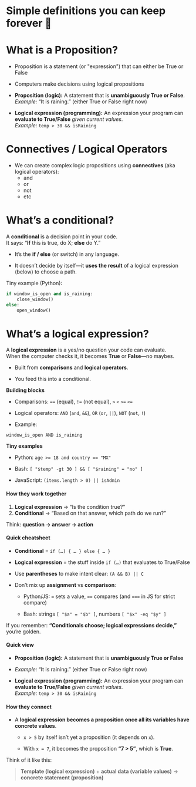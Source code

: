 
# Simple definitions you can keep forever 🙂

# What is a Proposition?

- Proposition is a statement (or "expression") that can either be True or False
- Computers make decisions using logical propositions

- **Proposition (logic):** A statement that is **unambiguously True or False**.  
    _Example:_ “It is raining.” (either True or False right now)

- **Logical expression (programming):** An expression your program can **evaluate to True/False** _given current values_.  
    _Example:_ `temp > 30 && isRaining`

# Connectives / Logical Operators

- We can create complex logic propositions using **connectives** (aka logical operators):
	- and
	- or
	- not
	- etc


# What’s a **conditional**?

A **conditional** is a decision point in your code.  
It says: “**If** this is true, do X; **else** do Y.”

- It’s the **if / else** (or switch) in any language.
    
- It doesn’t decide by itself—it **uses the result** of a logical expression (below) to choose a path.

Tiny example (Python):
```python
if window_is_open and is_raining:
    close_window()
else:
    open_window()
```


# What’s a **logical expression**?

A **logical expression** is a yes/no question your code can evaluate.  
When the computer checks it, it becomes **True** or **False**—no maybes.

- Built from **comparisons** and **logical operators**.
    
- You feed this into a conditional.

**Building blocks**
- Comparisons: `==` (equal), `!=` (not equal), `>` `<` `>=` `<=`
    
- Logical operators: `AND` (`and`, `&&`), `OR` (`or`, `||`), `NOT` (`not`, `!`)
    
- Example: 
```
window_is_open AND is_raining
```

**Tiny examples**
- Python: `age >= 18 and country == "MX"`
    
- Bash: `[ "$temp" -gt 30 ] && [ "$raining" = "no" ]`
    
- JavaScript: `(items.length > 0) || isAdmin`

#### How they work together
1. **Logical expression** → “Is the condition true?”    
2. **Conditional** → “Based on that answer, which path do we run?”

Think: **question → answer → action**

#### Quick cheatsheet
- **Conditional** = `if (…) { … } else { … }`
    
- **Logical expression** = the stuff inside `if (…)` that evaluates to True/False
    
- Use **parentheses** to make intent clear: `(A && B) || C`
    
- Don’t mix up **assignment** vs **comparison**:
    
    - Python/JS: `=` sets a value, `==` compares (and `===` in JS for strict compare)
        
    - Bash: strings `[ "$a" = "$b" ]`, numbers `[ "$x" -eq "$y" ]`

If you remember: **“Conditionals choose; logical expressions decide,”** you’re golden.

#### Quick view
- **Proposition (logic):** A statement that is **unambiguously True or False**

- _Example:_ “It is raining.” (either True or False right now)
    
- **Logical expression (programming):** An expression your program can **evaluate to True/False** _given current values_.  
    _Example:_ `temp > 30 && isRaining`

#### How they connect
- A **logical expression becomes a proposition once all its variables have concrete values**.
    
    - `x > 5` by itself isn’t yet a proposition (it depends on `x`).
        
    - With `x = 7`, it becomes the proposition **“7 > 5”**, which is **True**.

Think of it like this:
> **Template (logical expression)** + **actual data (variable values)** → **concrete statement (proposition)**
